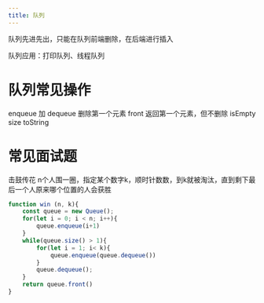 ```yaml
---
title: 队列
---
```

队列先进先出，只能在队列前端删除，在后端进行插入

队列应用：打印队列、线程队列

# 队列常见操作

enqueue 加
dequeue 删除第一个元素
front 返回第一个元素，但不删除
isEmpty
size
toString

# 常见面试题
击鼓传花
n个人围一圈，指定某个数字k，顺时针数数，到k就被淘汰，直到剩下最后一个人原来哪个位置的人会获胜

```js
function win (n, k){
	const queue = new Queue();
	for(let i = 0; i < n; i++){
		queue.enqueue(i+1)
	}
	while(queue.size() > 1){
		for(let i = 1; i< k){
			queue.enqueue(queue.dequeue())
		}
		queue.dequeue();
	}
	return queue.front()
}
```